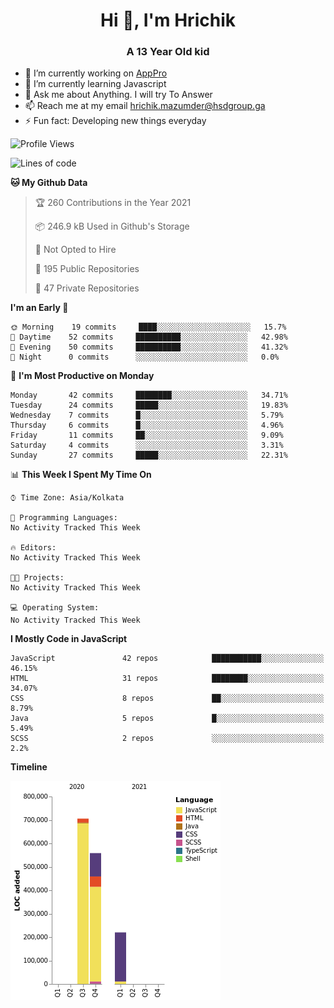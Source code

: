 <h1 align="center">Hi 👋, I'm Hrichik</h1>
<h3 align="center">A 13 Year Old kid</h3>


- 🔭 I’m currently working on [AppPro](https://apppro.in)
- 🌱 I’m currently learning Javascript
- 💬 Ask me about Anything. I will try To Answer
- 📫 Reach me at my email hrichik.mazumder@hsdgroup.ga
- ⚡ Fun fact: Developing new things everyday

<!--START_SECTION:waka-->
![Profile Views](http://img.shields.io/badge/Profile%20Views-3-blue)

![Lines of code](https://img.shields.io/badge/From%20Hello%20World%20I%27ve%20Written-1.5%20million%20lines%20of%20code-blue)

**🐱 My Github Data** 

> 🏆 260 Contributions in the Year 2021
 > 
> 📦 246.9 kB Used in Github's Storage 
 > 
> 🚫 Not Opted to Hire
 > 
> 📜 195 Public Repositories 
 > 
> 🔑 47 Private Repositories  
 > 
**I'm an Early 🐤** 

```text
🌞 Morning    19 commits     ████░░░░░░░░░░░░░░░░░░░░░   15.7% 
🌆 Daytime    52 commits     ██████████░░░░░░░░░░░░░░░   42.98% 
🌃 Evening    50 commits     ██████████░░░░░░░░░░░░░░░   41.32% 
🌙 Night      0 commits      ░░░░░░░░░░░░░░░░░░░░░░░░░   0.0%

```
📅 **I'm Most Productive on Monday** 

```text
Monday       42 commits     ████████░░░░░░░░░░░░░░░░░   34.71% 
Tuesday      24 commits     █████░░░░░░░░░░░░░░░░░░░░   19.83% 
Wednesday    7 commits      █░░░░░░░░░░░░░░░░░░░░░░░░   5.79% 
Thursday     6 commits      █░░░░░░░░░░░░░░░░░░░░░░░░   4.96% 
Friday       11 commits     ██░░░░░░░░░░░░░░░░░░░░░░░   9.09% 
Saturday     4 commits      ░░░░░░░░░░░░░░░░░░░░░░░░░   3.31% 
Sunday       27 commits     █████░░░░░░░░░░░░░░░░░░░░   22.31%

```


📊 **This Week I Spent My Time On** 

```text
⌚︎ Time Zone: Asia/Kolkata

💬 Programming Languages: 
No Activity Tracked This Week

🔥 Editors: 
No Activity Tracked This Week

🐱‍💻 Projects: 
No Activity Tracked This Week

💻 Operating System: 
No Activity Tracked This Week

```

**I Mostly Code in JavaScript** 

```text
JavaScript               42 repos            ███████████░░░░░░░░░░░░░░   46.15% 
HTML                     31 repos            ████████░░░░░░░░░░░░░░░░░   34.07% 
CSS                      8 repos             ██░░░░░░░░░░░░░░░░░░░░░░░   8.79% 
Java                     5 repos             █░░░░░░░░░░░░░░░░░░░░░░░░   5.49% 
SCSS                     2 repos             ░░░░░░░░░░░░░░░░░░░░░░░░░   2.2%

```


**Timeline**

![Chart not found](https://raw.githubusercontent.com/hrichiksite/hrichiksite/master/charts/bar_graph.png) 


<!--END_SECTION:waka-->
